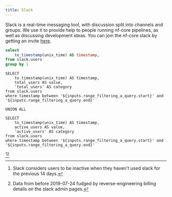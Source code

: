 ```yaml
---
title: Slack
---
```


Slack is a real-time messaging tool, with discussion split into channels and groups. We use it to provide help to people running nf-core pipelines, as well as discussing development ideas. You can join the nf-core slack by getting an invite [here](https://nf-co.re/join/slack).

```sql view_days
select
    to_timestamp(unix_time) AS timestamp,
from slack.users
group by 1
```

<DateRange
    name=range_filtering_a_query
    data={view_days}
    dates=timestamp
    defaultValue="All Time"
/>

<!-- https://github.com/nf-core/website/blob/33acd6a2fab2bf9251e14212ce731ef3232b5969/public_html/stats.php#L714 -->


```users_long_filtered
SELECT
    to_timestamp(unix_time) AS timestamp,
    total_users AS value,
    'total_users' AS category
from slack.users
where timestamp between '${inputs.range_filtering_a_query.start}' and '${inputs.range_filtering_a_query.end}'

UNION ALL

SELECT
    to_timestamp(unix_time) AS timestamp,
    active_users AS value,
    'active_users' AS category
from slack.users
where timestamp between '${inputs.range_filtering_a_query.start}' and '${inputs.range_filtering_a_query.end}'
```

<AreaChart
    data={users_long_filtered}
    x=timestamp
    y=value
    series=category
    title="Visitors: All nf-core repositories in 2023"
    subtitle="nf-core repository web views per day from {inputs.range_filtering_a_query.start} to {inputs.range_filtering_a_query.end}"
/>


[^1][^2]

[^1]: Slack considers users to be inactive when they haven't used slack for the previous 14 days.

[^2]: Data from before 2019-07-24 fudged by reverse-engineering billing details on the slack admin pages.
